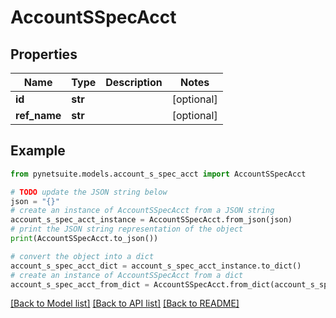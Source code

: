 # AccountSSpecAcct


## Properties

Name | Type | Description | Notes
------------ | ------------- | ------------- | -------------
**id** | **str** |  | [optional] 
**ref_name** | **str** |  | [optional] 

## Example

```python
from pynetsuite.models.account_s_spec_acct import AccountSSpecAcct

# TODO update the JSON string below
json = "{}"
# create an instance of AccountSSpecAcct from a JSON string
account_s_spec_acct_instance = AccountSSpecAcct.from_json(json)
# print the JSON string representation of the object
print(AccountSSpecAcct.to_json())

# convert the object into a dict
account_s_spec_acct_dict = account_s_spec_acct_instance.to_dict()
# create an instance of AccountSSpecAcct from a dict
account_s_spec_acct_from_dict = AccountSSpecAcct.from_dict(account_s_spec_acct_dict)
```
[[Back to Model list]](../README.md#documentation-for-models) [[Back to API list]](../README.md#documentation-for-api-endpoints) [[Back to README]](../README.md)


